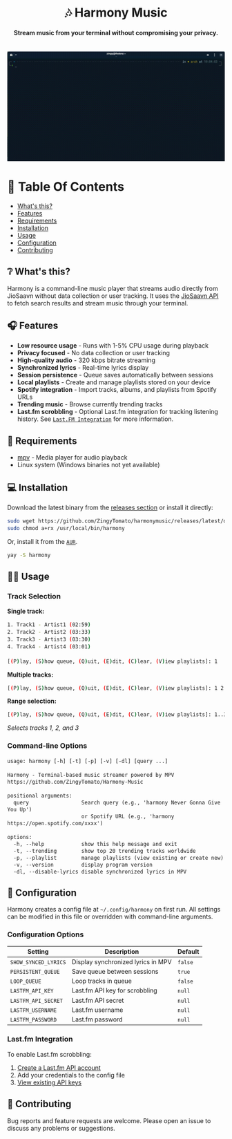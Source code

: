 <div align="center">
<h1>🎶 Harmony Music</h1>
<h4>Stream music from your terminal without compromising your privacy.</h4>
</div>

<div align="center" width="60%" height="auto">
  <br>
    <img src="showcase/2025-07-05 10-04-08.gif">
</div>

# 📖 Table Of Contents

* [What's this?](#-whats-this)
* [Features](#-features)
* [Requirements](#-requirements)
* [Installation](#-installation)
* [Usage](#-usage)
* [Configuration](#-configuration)
* [Contributing](#-contributing)

## ❔ What's this?

Harmony is a command-line music player that streams audio directly from JioSaavn without data collection or user tracking. It uses the [JioSaavn API](https://github.com/sumitkolhe/jiosaavn-api) to fetch search results and stream music through your terminal.

## 🎧 Features

- **Low resource usage** - Runs with 1-5% CPU usage during playback
- **Privacy focused** - No data collection or user tracking
- **High-quality audio** - 320 kbps bitrate streaming
- **Synchronized lyrics** - Real-time lyrics display
- **Session persistence** - Queue saves automatically between sessions
- **Local playlists** - Create and manage playlists stored on your device
- **Spotify integration** - Import tracks, albums, and playlists from Spotify URLs
- **Trending music** - Browse currently trending tracks
- **Last.fm scrobbling** - Optional Last.fm integration for tracking listening history. See [`Last.FM Integration`](#lastfm-integration) for more information.

## 📜 Requirements

- [mpv](https://mpv.io) - Media player for audio playback
- Linux system (Windows binaries not yet available)

## 💻 Installation

Download the latest binary from the [releases section](https://github.com/ZingyTomato/harmonymusic/releases) or install it directly:

```bash
sudo wget https://github.com/ZingyTomato/harmonymusic/releases/latest/download/harmony -O /usr/local/bin/harmony
sudo chmod a+rx /usr/local/bin/harmony
```

Or, install it from the [`AUR`](https://aur.archlinux.org/packages/harmony).

```sh
yay -S harmony
```

## 👨‍🔧 Usage

### Track Selection

**Single track:**
```bash
1. Track1 - Artist1 (02:59)
2. Track2 - Artist2 (03:33)
3. Track3 - Artist3 (03:30)
4. Track4 - Artist4 (03:01)

[(P)lay, (S)how queue, (Q)uit, (E)dit, (C)lear, (V)iew playlists]: 1
```

**Multiple tracks:**
```bash
[(P)lay, (S)how queue, (Q)uit, (E)dit, (C)lear, (V)iew playlists]: 1 2 3
```

**Range selection:**
```bash
[(P)lay, (S)how queue, (Q)uit, (E)dit, (C)lear, (V)iew playlists]: 1..3
```
*Selects tracks 1, 2, and 3*

### Command-line Options

```
usage: harmony [-h] [-t] [-p] [-v] [-dl] [query ...]

Harmony - Terminal-based music streamer powered by MPV
https://github.com/ZingyTomato/Harmony-Music

positional arguments:
  query                 Search query (e.g., 'harmony Never Gonna Give You Up')
                        or Spotify URL (e.g., 'harmony https://open.spotify.com/xxxx')

options:
  -h, --help            show this help message and exit
  -t, --trending        show top 20 trending tracks worldwide
  -p, --playlist        manage playlists (view existing or create new)
  -v, --version         display program version
  -dl, --disable-lyrics disable synchronized lyrics in MPV
```

## 🔨 Configuration

Harmony creates a config file at `~/.config/harmony` on first run. All settings can be modified in this file or overridden with command-line arguments.

### Configuration Options

| Setting | Description | Default |
|---------|-------------|---------|
| `SHOW_SYNCED_LYRICS` | Display synchronized lyrics in MPV | `false` |
| `PERSISTENT_QUEUE` | Save queue between sessions | `true` |
| `LOOP_QUEUE` | Loop tracks in queue | `false` |
| `LASTFM_API_KEY` | Last.fm API key for scrobbling | `null` |
| `LASTFM_API_SECRET` | Last.fm API secret | `null` |
| `LASTFM_USERNAME` | Last.fm username | `null` |
| `LASTFM_PASSWORD` | Last.fm password | `null` |

### Last.fm Integration

To enable Last.fm scrobbling:
1. [Create a Last.fm API account](https://www.last.fm/api/account/create)
2. Add your credentials to the config file
3. [View existing API keys](https://www.last.fm/api/accounts)

## 🏥 Contributing

Bug reports and feature requests are welcome. Please open an issue to discuss any problems or suggestions.